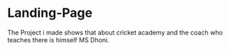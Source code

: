 # Landing-Page
The Project i made shows that about cricket academy and the coach who teaches there is himself MS Dhoni.
